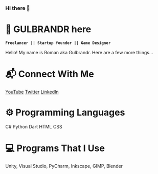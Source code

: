 ### Hi there 👋

# 🍄 GULBRANDR here

**`Freelancer || Startup founder || Game Designer`**

Hello! My name is Roman aka Gulbrandr. Here are a few more things...

# 📬 Connect With Me 
[YouTube](https://www.youtube.com/channel/UCX8hGRNHR2Gds91O0maziSg)
[Twitter](https://twitter.com/gulbrandr1)
[LinkedIn](https://www.linkedin.com/in/roman-gerkin-86ab1a266)

# ⚙️ Programming Languages 
C# Python Dart HTML CSS

# 💻 Programs That I Use
Unity, Visual Studio, PyCharm, Inkscape, GIMP, Blender

<!--
**romaeee/romaeee** is a ✨ _special_ ✨ repository because its `README.md` (this file) appears on your GitHub profile.

Here are some ideas to get you started:

- 🔭 I’m currently working on ...
- 🌱 I’m currently learning ...
- 👯 I’m looking to collaborate on ...
- 🤔 I’m looking for help with ...
- 💬 Ask me about ...
- 📫 How to reach me: ...
- 😄 Pronouns: ...
- ⚡ Fun fact: ...
-->
